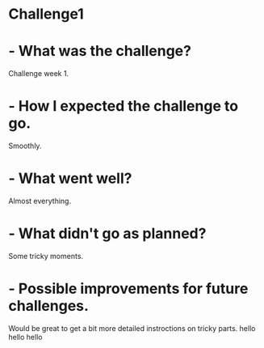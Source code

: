 # Challenge1
# - What was the challenge?
Challenge week 1.
# - How I expected the challenge to go.
Smoothly.
# - What went well?
Almost everything.
# - What didn't go as planned?
Some tricky moments.
# - Possible improvements for future challenges.
Would be great to get a bit more detailed instroctions on tricky parts.
hello
hello
hello
